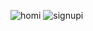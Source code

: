 
![homi](https://github.com/user-attachments/assets/e6b18c7a-0d7c-4108-a892-09855c2340c6)
![signupi](https://github.com/user-attachments/assets/5d9e193f-4927-4e68-9bde-f3497e5208a0)
